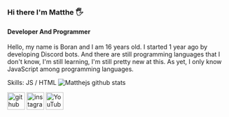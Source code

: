 ### Hi there I'm Matthe 🖐
#### Developer And Programmer

Hello, my name is Boran and I am 16 years old. I started 1 year ago by developing Discord bots. And there are still programming languages that I don't know, I'm still learning, I'm still pretty new at this. As yet, I only know JavaScript among programming languages.

Skills: JS / HTML
![Matthejs github stats](https://github-readme-stats.vercel.app/api?username=anuraghazra)

[<img src='https://cdn.jsdelivr.net/npm/simple-icons@3.0.1/icons/github.svg' alt='github' height='40'>](https://github.com/Matthejs)  [<img src='https://cdn.jsdelivr.net/npm/simple-icons@3.0.1/icons/instagram.svg' alt='instagram' height='40'>](https://www.instagram.com/borangkdn/)  [<img src='https://cdn.jsdelivr.net/npm/simple-icons@3.0.1/icons/youtube.svg' alt='YouTube' height='40'>](https://www.youtube.com/channel/https://www.youtube.com/channel/UCZ0DgL77TQFNMwmnbvG8cuw)  

